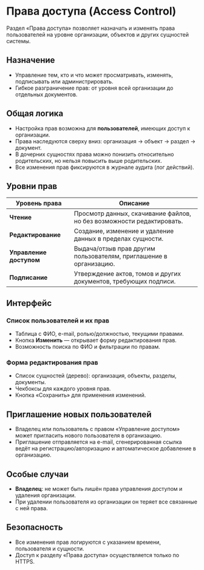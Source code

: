 # Права доступа (Access Control)

Раздел «Права доступа» позволяет назначать и изменять права пользователей на уровне организации, объектов и других сущностей системы.

## Назначение

- Управление тем, кто и что может просматривать, изменять, подписывать или администрировать.
- Гибкое разграничение прав: от уровня всей организации до отдельных документов.

## Общая логика

- Настройка прав возможна для **пользователей**, имеющих доступ к организации.
- Права наследуются сверху вниз: организация → объект → раздел → документ.
- В дочерних сущностях права можно понизить относительно родительских, но нельзя повысить выше родительских.
- Все изменения прав фиксируются в журнале аудита (лог действий).

## Уровни прав

| Уровень права        | Описание                                                                 |
|----------------------|--------------------------------------------------------------------------|
| **Чтение**           | Просмотр данных, скачивание файлов, но без возможности редактировать.    |
| **Редактирование**   | Создание, изменение и удаление данных в пределах сущности.               |
| **Управление доступом** | Выдача/отзыв прав другим пользователям, приглашение в организацию.   |
| **Подписание**       | Утверждение актов, томов и других документов, требующих подписи.         |

## Интерфейс

### Список пользователей и их прав
- Таблица с ФИО, e-mail, ролью/должностью, текущими правами.
- Кнопка **Изменить** — открывает форму редактирования прав.
- Возможность поиска по ФИО и фильтрации по правам.

### Форма редактирования прав
- Список сущностей (дерево): организация, объекты, разделы, документы.
- Чекбоксы для каждого уровня прав.
- Кнопка «Сохранить» для применения изменений.

## Приглашение новых пользователей

- Владелец или пользователь с правом «Управление доступом» может пригласить нового пользователя в организацию.
- Приглашение отправляется на e-mail, сгенерированная ссылка ведёт на регистрацию/авторизацию и автоматическое добавление в организацию.

## Особые случаи

- **Владелец**: не может быть лишён права управления доступом и удаления организации.
- При удалении пользователя из организации он теряет все связанные с ней права.

## Безопасность

- Все изменения прав логируются с указанием времени, пользователя и сущности.
- Доступ к разделу «Права доступа» осуществляется только по HTTPS.

